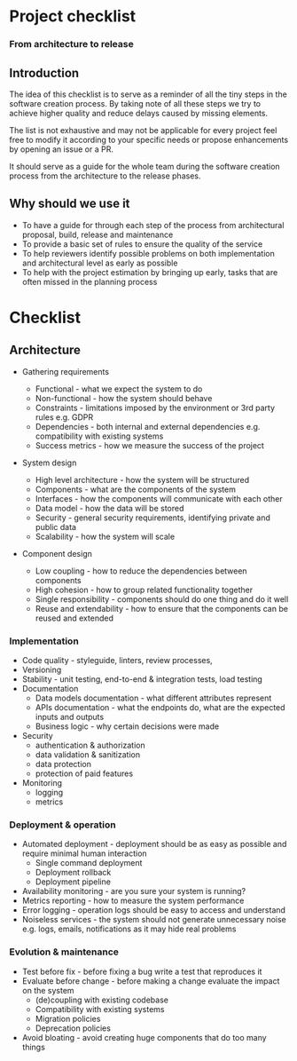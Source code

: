# Project checklist

### From architecture to release


## Introduction 

The idea of this checklist is to serve as a reminder of all the tiny steps in the software creation process. By taking note of all these steps we try to achieve higher quality and reduce delays caused by missing elements.

The list is not exhaustive and may not be applicable for every project feel free to modify it according to your specific needs or propose enhancements by opening an issue or a PR. 

It should serve as a guide for the whole team during the software creation process from the architecture to the release phases.


## Why should we use it

 - To have a guide for through each step of the process from architectural proposal, build, release and maintenance
 - To provide a basic set of rules to ensure the quality of the service 
 - To help reviewers identify possible problems on both implementation and architectural level as early as possible
 - To help with the project estimation by bringing up early, tasks that are often missed in the planning process

# Checklist

## Architecture
- Gathering requirements
  - Functional - what we expect the system to do
  - Non-functional - how the system should behave
  - Constraints - limitations imposed by the environment or 3rd party rules e.g. GDPR
  - Dependencies - both internal and external dependencies e.g. compatibility with existing systems
  - Success metrics - how we measure the success of the project
- System design
  - High level architecture - how the system will be structured
  - Components - what are the components of the system
  - Interfaces - how the components will communicate with each other
  - Data model - how the data will be stored
  - Security - general security requirements, identifying private and public data
  - Scalability - how the system will scale

- Component design
  - Low coupling - how to reduce the dependencies between components
  - High cohesion - how to group related functionality together
  - Single responsibility - components should do one thing and do it well
  - Reuse and extendability - how to ensure that the components can be reused and extended


### Implementation
 - Code quality - styleguide, linters, review processes,
 - Versioning
 - Stability - unit testing, end-to-end & integration tests, load testing
 - Documentation
   - Data models documentation - what different attributes represent
   - APIs documentation - what the endpoints do, what are the expected inputs and outputs
   - Business logic - why certain decisions were made 
 - Security
   - authentication & authorization
   - data validation & sanitization
   - data protection
   - protection of paid features
 - Monitoring
   - logging
   - metrics

### Deployment & operation
 - Automated deployment - deployment should be as easy as possible and require minimal human interaction
   - Single command deployment
   - Deployment rollback
   - Deployment pipeline
 - Availability monitoring - are you sure your system is running?
 - Metrics reporting - how to measure the system performance
 - Error logging - operation logs should be easy to access and understand
 - Noiseless services - the system should not generate unnecessary noise e.g. logs, emails, notifications as it may hide real problems

### Evolution & maintenance
 - Test before fix - before fixing a bug write a test that reproduces it
 - Evaluate before change - before making a change evaluate the impact on the system
   - (de)coupling with existing codebase
   - Compatibility with existing systems
   - Migration policies
   - Deprecation policies
 - Avoid bloating - avoid creating huge components that do too many things

